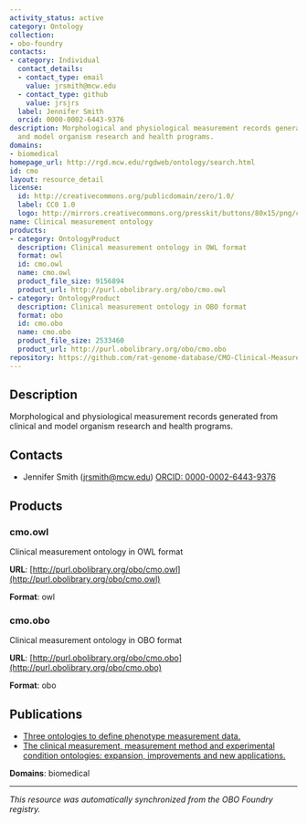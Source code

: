 ```yaml
---
activity_status: active
category: Ontology
collection:
- obo-foundry
contacts:
- category: Individual
  contact_details:
  - contact_type: email
    value: jrsmith@mcw.edu
  - contact_type: github
    value: jrsjrs
  label: Jennifer Smith
  orcid: 0000-0002-6443-9376
description: Morphological and physiological measurement records generated from clinical
  and model organism research and health programs.
domains:
- biomedical
homepage_url: http://rgd.mcw.edu/rgdweb/ontology/search.html
id: cmo
layout: resource_detail
license:
  id: http://creativecommons.org/publicdomain/zero/1.0/
  label: CC0 1.0
  logo: http://mirrors.creativecommons.org/presskit/buttons/80x15/png/cc-zero.png
name: Clinical measurement ontology
products:
- category: OntologyProduct
  description: Clinical measurement ontology in OWL format
  format: owl
  id: cmo.owl
  name: cmo.owl
  product_file_size: 9156894
  product_url: http://purl.obolibrary.org/obo/cmo.owl
- category: OntologyProduct
  description: Clinical measurement ontology in OBO format
  format: obo
  id: cmo.obo
  name: cmo.obo
  product_file_size: 2533460
  product_url: http://purl.obolibrary.org/obo/cmo.obo
repository: https://github.com/rat-genome-database/CMO-Clinical-Measurement-Ontology
---
```

## Description

Morphological and physiological measurement records generated from clinical and model organism research and health programs.

## Contacts

- Jennifer Smith (jrsmith@mcw.edu) [ORCID: 0000-0002-6443-9376](https://orcid.org/0000-0002-6443-9376)

## Products

### cmo.owl

Clinical measurement ontology in OWL format

**URL**: [http://purl.obolibrary.org/obo/cmo.owl](http://purl.obolibrary.org/obo/cmo.owl)

**Format**: owl

### cmo.obo

Clinical measurement ontology in OBO format

**URL**: [http://purl.obolibrary.org/obo/cmo.obo](http://purl.obolibrary.org/obo/cmo.obo)

**Format**: obo

## Publications

- [Three ontologies to define phenotype measurement data.](https://www.ncbi.nlm.nih.gov/pubmed/22654893)
- [The clinical measurement, measurement method and experimental condition ontologies: expansion, improvements and new applications.](https://www.ncbi.nlm.nih.gov/pubmed/24103152)

**Domains**: biomedical

---

*This resource was automatically synchronized from the OBO Foundry registry.*